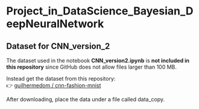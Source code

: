 # Project_in_DataScience_Bayesian_DeepNeuralNetwork

## Dataset for CNN_version_2

The dataset used in the notebook **CNN_version2.ipynb** is **not included in this repository** since GitHub does not allow files larger than 100 MB.

Instead get the dataset from this repository:  
👉 [guilhermedom / cnn-fashion-mnist](https://github.com/guilhermedom/cnn-fashion-mnist) 

After downloading, place the data under a file called data_copy. 

